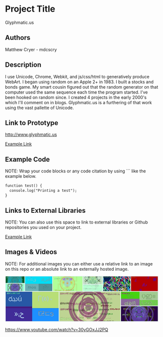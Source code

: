 # Project Title
Glyphmatic.us

## Authors
Matthew Cryer - mdcscry

## Description
I use Unicode, Chrome, Webkit, and js/css/html to generatively produce WebArt.  I began using random on an Apple 2+ in 1983.  I built a stocks and bonds game.  My smart cousin figured out that the random generator on that computer used the same sequence each time the program started.  I've been hooked on random since. I created 4 projects in the early 2000's which I'll comment on in blogs.  Glyphmatic.us is a furthering of that work using the vast pallette of Unicode.

## Link to Prototype
http://www.glyphmatic.us

[Example Link](http://www.google.com "Example Link")

## Example Code
NOTE: Wrap your code blocks or any code citation by using ``` like the example below.
```
function test() {
  console.log("Printing a test");
}
```
## Links to External Libraries
 NOTE: You can also use this space to link to external libraries or Github repositories you used on your project.

[Example Link](http://www.google.com "Example Link")

## Images & Videos
NOTE: For additional images you can either use a relative link to an image on this repo or an absolute link to an externally hosted image.

![Example Image](project_images/cover.jpg?raw=true "Example Image")

https://www.youtube.com/watch?v=30yGOxJJ2PQ
